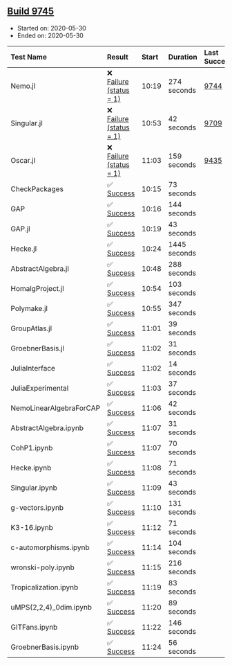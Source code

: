 ## [Build 9745](https://oscarci.mathematik.uni-kl.de/job/oscar/9745/)

* Started on: 2020-05-30
* Ended on: 2020-05-30

| Test Name    | Result | Start | Duration | Last Success | First Failure |
|:-------------|:-------|:------|:---------|:-------------|:--------------|
| Nemo.jl | ❌ [Failure (status = 1)](https://oscarci.mathematik.uni-kl.de/job/oscar/9745/artifact/logs/build-9745/Nemo.jl.log) | 10:19 | 274 seconds | [9744](https://oscarci.mathematik.uni-kl.de/job/oscar/9744/) | [9745](https://oscarci.mathematik.uni-kl.de/job/oscar/9745/) |
| Singular.jl | ❌ [Failure (status = 1)](https://oscarci.mathematik.uni-kl.de/job/oscar/9745/artifact/logs/build-9745/Singular.jl.log) | 10:53 | 42 seconds | [9709](https://oscarci.mathematik.uni-kl.de/job/oscar/9709/) | [9710](https://oscarci.mathematik.uni-kl.de/job/oscar/9710/) |
| Oscar.jl | ❌ [Failure (status = 1)](https://oscarci.mathematik.uni-kl.de/job/oscar/9745/artifact/logs/build-9745/Oscar.jl.log) | 11:03 | 159 seconds | [9435](https://oscarci.mathematik.uni-kl.de/job/oscar/9435/) | [9436](https://oscarci.mathematik.uni-kl.de/job/oscar/9436/) |
| CheckPackages | ✅ [Success](https://oscarci.mathematik.uni-kl.de/job/oscar/9745/artifact/logs/build-9745/CheckPackages.log) | 10:15 | 73 seconds |  |  |
| GAP | ✅ [Success](https://oscarci.mathematik.uni-kl.de/job/oscar/9745/artifact/logs/build-9745/GAP.log) | 10:16 | 144 seconds |  |  |
| GAP.jl | ✅ [Success](https://oscarci.mathematik.uni-kl.de/job/oscar/9745/artifact/logs/build-9745/GAP.jl.log) | 10:19 | 43 seconds |  |  |
| Hecke.jl | ✅ [Success](https://oscarci.mathematik.uni-kl.de/job/oscar/9745/artifact/logs/build-9745/Hecke.jl.log) | 10:24 | 1445 seconds |  |  |
| AbstractAlgebra.jl | ✅ [Success](https://oscarci.mathematik.uni-kl.de/job/oscar/9745/artifact/logs/build-9745/AbstractAlgebra.jl.log) | 10:48 | 288 seconds |  |  |
| HomalgProject.jl | ✅ [Success](https://oscarci.mathematik.uni-kl.de/job/oscar/9745/artifact/logs/build-9745/HomalgProject.jl.log) | 10:54 | 103 seconds |  |  |
| Polymake.jl | ✅ [Success](https://oscarci.mathematik.uni-kl.de/job/oscar/9745/artifact/logs/build-9745/Polymake.jl.log) | 10:55 | 347 seconds |  |  |
| GroupAtlas.jl | ✅ [Success](https://oscarci.mathematik.uni-kl.de/job/oscar/9745/artifact/logs/build-9745/GroupAtlas.jl.log) | 11:01 | 39 seconds |  |  |
| GroebnerBasis.jl | ✅ [Success](https://oscarci.mathematik.uni-kl.de/job/oscar/9745/artifact/logs/build-9745/GroebnerBasis.jl.log) | 11:02 | 31 seconds |  |  |
| JuliaInterface | ✅ [Success](https://oscarci.mathematik.uni-kl.de/job/oscar/9745/artifact/logs/build-9745/JuliaInterface.log) | 11:02 | 14 seconds |  |  |
| JuliaExperimental | ✅ [Success](https://oscarci.mathematik.uni-kl.de/job/oscar/9745/artifact/logs/build-9745/JuliaExperimental.log) | 11:03 | 37 seconds |  |  |
| NemoLinearAlgebraForCAP | ✅ [Success](https://oscarci.mathematik.uni-kl.de/job/oscar/9745/artifact/logs/build-9745/NemoLinearAlgebraForCAP.log) | 11:06 | 42 seconds |  |  |
| AbstractAlgebra.ipynb | ✅ [Success](https://oscarci.mathematik.uni-kl.de/job/oscar/9745/artifact/logs/build-9745/AbstractAlgebra.ipynb.log) | 11:07 | 31 seconds |  |  |
| CohP1.ipynb | ✅ [Success](https://oscarci.mathematik.uni-kl.de/job/oscar/9745/artifact/logs/build-9745/CohP1.ipynb.log) | 11:07 | 70 seconds |  |  |
| Hecke.ipynb | ✅ [Success](https://oscarci.mathematik.uni-kl.de/job/oscar/9745/artifact/logs/build-9745/Hecke.ipynb.log) | 11:08 | 71 seconds |  |  |
| Singular.ipynb | ✅ [Success](https://oscarci.mathematik.uni-kl.de/job/oscar/9745/artifact/logs/build-9745/Singular.ipynb.log) | 11:09 | 43 seconds |  |  |
| g-vectors.ipynb | ✅ [Success](https://oscarci.mathematik.uni-kl.de/job/oscar/9745/artifact/logs/build-9745/g-vectors.ipynb.log) | 11:10 | 131 seconds |  |  |
| K3-16.ipynb | ✅ [Success](https://oscarci.mathematik.uni-kl.de/job/oscar/9745/artifact/logs/build-9745/K3-16.ipynb.log) | 11:12 | 71 seconds |  |  |
| c-automorphisms.ipynb | ✅ [Success](https://oscarci.mathematik.uni-kl.de/job/oscar/9745/artifact/logs/build-9745/c-automorphisms.ipynb.log) | 11:14 | 104 seconds |  |  |
| wronski-poly.ipynb | ✅ [Success](https://oscarci.mathematik.uni-kl.de/job/oscar/9745/artifact/logs/build-9745/wronski-poly.ipynb.log) | 11:15 | 216 seconds |  |  |
| Tropicalization.ipynb | ✅ [Success](https://oscarci.mathematik.uni-kl.de/job/oscar/9745/artifact/logs/build-9745/Tropicalization.ipynb.log) | 11:19 | 83 seconds |  |  |
| uMPS(2,2,4)_0dim.ipynb | ✅ [Success](https://oscarci.mathematik.uni-kl.de/job/oscar/9745/artifact/logs/build-9745/uMPS-2-2-4-_0dim.ipynb.log) | 11:20 | 89 seconds |  |  |
| GITFans.ipynb | ✅ [Success](https://oscarci.mathematik.uni-kl.de/job/oscar/9745/artifact/logs/build-9745/GITFans.ipynb.log) | 11:22 | 146 seconds |  |  |
| GroebnerBasis.ipynb | ✅ [Success](https://oscarci.mathematik.uni-kl.de/job/oscar/9745/artifact/logs/build-9745/GroebnerBasis.ipynb.log) | 11:24 | 56 seconds |  |  |
